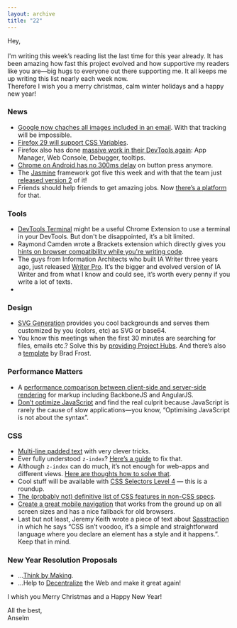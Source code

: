 ```yaml
---
layout: archive
title: "22"
---
```


Hey,<br>
<br>
I'm writing this week’s reading list the last time for this year already. It has been amazing how fast this project evolved and how supportive my readers like you are&mdash;big hugs to everyone out there supporting me. It all keeps me up writing this list nearly each week now.<br>
Therefore I wish you a merry christmas, calm winter holidays and a happy new year!


### News

- [Google now chaches all images included in an email](http://gmailblog.blogspot.de/2013/12/images-now-showing.html). With that tracking will be impossible.
- [Firefox 29 will support CSS Variables](http://mcc.id.au/blog/2013/12/variables).
- Firefox also has done [massive work in their DevTools again](https://hacks.mozilla.org/2013/12/split-console-pretty-print-minified-js-and-more-firefox-developer-tools-episode-28/): App Manager, Web Console, Debugger, tooltips.
- [Chrome on Android has no 300ms delay](http://updates.html5rocks.com/2013/12/300ms-tap-delay-gone-away) on button press anymore.
- The [Jasmine](http://pivotallabs.com/jasmine-2-release/) framework got five this week and with that the team just [released version 2](http://jasmine.github.io/2.0/introduction.html) of it!
- Friends should help friends to get amazing jobs. Now [there’s a platform](http://hiremyfriend.io/) for that.

### Tools

- [DevTools Terminal](http://blog.dfilimonov.com/2013/09/12/devtools-terminal.html) might be a useful Chrome Extension to use a terminal in your DevTools. But don't be disappointed, it’s a bit limited.
- Raymond Camden wrote a Brackets extension which directly gives you [hints on browser compatibility while you're writing code](http://www.raymondcamden.com/index.cfm/2013/12/16/New-Brackets-Extension--Canalyzer).
- The guys from Information Architects who built IA Writer three years ago, just released [Writer Pro](http://writer.pro/). It’s the bigger and evolved version of IA Writer and from what I know and could see, it’s worth every penny if you write a lot of texts.
-

### Design

- [SVG Generation](http://www.svgeneration.com/) provides you cool backgrounds and serves them customized by you (colors, etc) as SVG or base64.
- You know this meetings when the first 30 minutes are searching for files, emails etc.? Solve this by [providing Project Hubs](http://24ways.org/2013/project-hubs/). And there’s also a [template](https://github.com/bradfrost/project-timeline) by Brad Frost.

### Performance Matters

- A [performance comparison between client-side and server-side rendering](http://blog.mwaysolutions.com/2013/11/08/client-vs-serverside-rendering-the-big-battle-2/) for markup including BackboneJS and AngularJS.
- [Don’t optimize JavaScript](http://gu.illau.me/posts/dont-optimise-javascript/) and find the real culprit because JavaScript is rarely the cause of slow applications&mdash;you know, “Optimising JavaScript is not about the syntax”.

### CSS

- [Multi-line padded text](http://css-tricks.com/multi-line-padded-text/) with very clever tricks.
- Ever fully understood `z-index`? [Here’s a guide](http://dev.tutsplus.com/articles/what-you-may-not-know-about-the-z-index-property--webdesign-16892) to fix that.
- Although `z-index` can do much, it’s not enough for web-apps and different views. [Here are thoughts how to solve that](http://aerotwist.com/blog/the-web-needs-containment/).
- Cool stuff will be available with [CSS Selectors Level 4](http://www.script-tutorials.com/css4-selectors-level-4/) &mdash; this is a roundup.
- [The (probably not) definitive list of CSS features in non-CSS specs](http://generatedcontent.org/post/69819716803/css-outside-css).
- [Create a great mobile navigation](http://css-tricks.com/line-menu-icon-menu/) that works from the ground up on all screen sizes and has a nice fallback for old browsers.
- Last but not least, Jeremy Keith wrote a piece of text about [Sasstraction](http://adactio.com/journal/6606/) in which he says “CSS isn’t voodoo, it’s a simple and straightforward language where you declare an element has a style and it happens.”. Keep that in mind.

### New Year Resolution Proposals

- …[Think by Making](https://vimeo.com/82173290).
- …Help to [Decentralize](http://decentralize.it/) the Web and make it great again!

I whish you Merry Christmas and a Happy New Year!

All the best,<br>
Anselm
